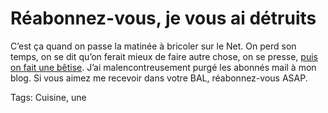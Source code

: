 # Réabonnez-vous, je vous ai détruits

C’est ça quand on passe la matinée à bricoler sur le Net. On perd son temps, on se dit qu’on ferait mieux de faire autre chose, on se presse, [puis on fait une bêtise](http://blog.tcrouzet.com/2014/01/21/astuce-blog-evaluer-la-popularite-geek/). J’ai malencontreusement purgé les abonnés mail à mon blog. Si vous aimez me recevoir dans votre BAL, réabonnez-vous ASAP.

Tags: Cuisine, une